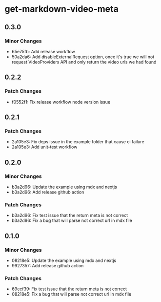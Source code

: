 # get-markdown-video-meta

## 0.3.0

### Minor Changes

- 65e75fb: Add release workflow
- 50a2da6: Add disableExternalRequest option, once it's true we will not request VideoProviders API and only return the video urls we had found

## 0.2.2

### Patch Changes

- f0552f1: Fix release workflow node version issue

## 0.2.1

### Patch Changes

- 2a105e3: Fix deps issue in the example folder that cause ci failure
- 2a105e3: Add unit-test workflow

## 0.2.0

### Minor Changes

- b3a2d96: Update the example using mdx and nextjs
- b3a2d96: Add release github action

### Patch Changes

- b3a2d96: Fix test issue that the return meta is not correct
- b3a2d96: Fix a bug that will parse not correct url in mdx file

## 0.1.0

### Minor Changes

- 08218e5: Update the example using mdx and nextjs
- 9927357: Add release github action

### Patch Changes

- 69ecf39: Fix test issue that the return meta is not correct
- 08218e5: Fix a bug that will parse not correct url in mdx file
